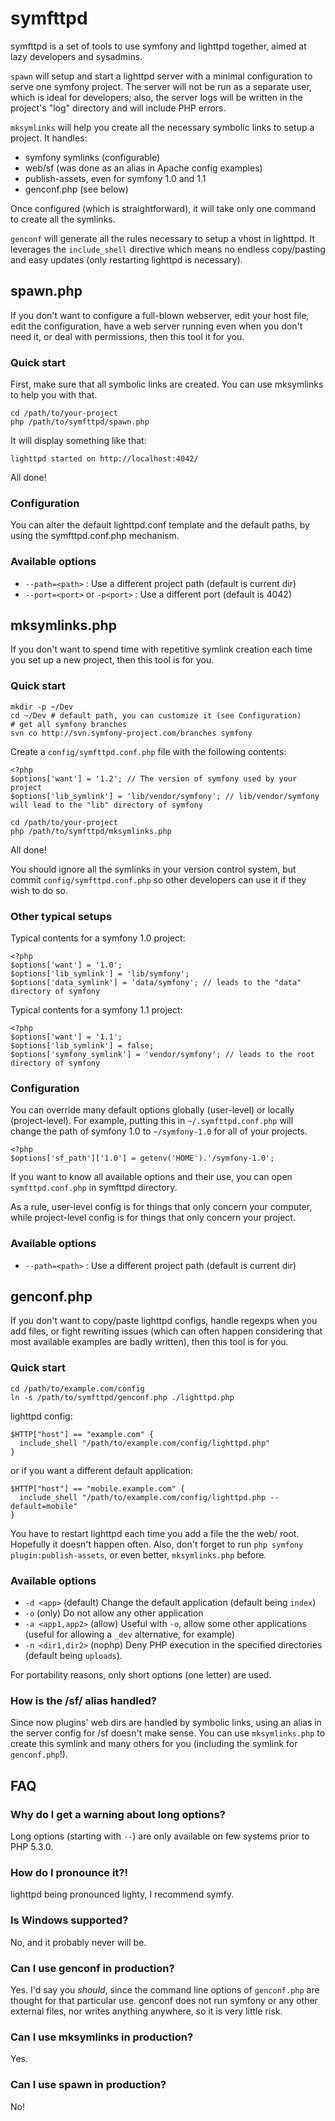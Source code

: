 # symfttpd

symfttpd is a set of tools to use symfony and lighttpd together,
aimed at lazy developers and sysadmins.


`spawn` will setup and start a lighttpd server with a minimal
configuration to serve one symfony project. The server will not be run as
a separate user, which is ideal for developers; also, the server logs
will be written in the project's "log" directory and will include PHP errors.


`mksymlinks` will help you create all the necessary symbolic links
to setup a project. It handles:

 * symfony symlinks (configurable)
 * web/sf (was done as an alias in Apache config examples)
 * publish-assets, even for symfony 1.0 and 1.1
 * genconf.php (see below)

Once configured (which is straightforward), it will take only one command
to create all the symlinks.


`genconf` will generate all the rules necessary to setup a vhost in lighttpd.
It leverages the `include_shell` directive which means no endless
copy/pasting and easy updates (only restarting lighttpd is necessary).



## spawn.php

If you don't want to configure a full-blown webserver, edit your host
file, edit the configuration, have a web server running even when you don't
need it, or deal with permissions, then this tool it for you.


### Quick start

First, make sure that all symbolic links are created.
You can use mksymlinks to help you with that.

    cd /path/to/your-project
    php /path/to/symfttpd/spawn.php

It will display something like that:

    lighttpd started on http://localhost:4042/

All done!


### Configuration

You can alter the default lighttpd.conf template and the default paths,
by using the symfttpd.conf.php mechanism.


### Available options

* `--path=<path>` : Use a different project path (default is current dir)
* `--port=<port>` or `-p<port>` : Use a different port (default is 4042)



## mksymlinks.php

If you don't want to spend time with repetitive symlink creation each time you set up a new project, then this tool is for you.


### Quick start

    mkdir -p ~/Dev
    cd ~/Dev # default path, you can customize it (see Configuration)
    # get all symfony branches
    svn co http://svn.symfony-project.com/branches symfony

Create a `config/symfttpd.conf.php` file with the following contents:

    <?php
    $options['want'] = '1.2'; // The version of symfony used by your project
    $options['lib_symlink'] = 'lib/vendor/symfony'; // lib/vendor/symfony will lead to the "lib" directory of symfony

    cd /path/to/your-project
    php /path/to/symfttpd/mksymlinks.php

All done!

You should ignore all the symlinks in your version control system, but commit `config/symfttpd.conf.php` so other developers can use it if they wish to do so.


### Other typical setups

Typical contents for a symfony 1.0 project:

    <?php
    $options['want'] = '1.0';
    $options['lib_symlink'] = 'lib/symfony';
    $options['data_symlink'] = 'data/symfony'; // leads to the "data" directory of symfony

Typical contents for a symfony 1.1 project:

    <?php
    $options['want'] = '1.1';
    $options['lib_symlink'] = false;
    $options['symfony_symlink'] = 'vendor/symfony'; // leads to the root directory of symfony


### Configuration

You can override many default options globally (user-level)
or locally (project-level).
For example, putting this in `~/.symfttpd.conf.php` will change the path
of symfony 1.0 to `~/symfony-1.0` for all of your projects.

    <?php
    $options['sf_path']['1.0'] = getenv('HOME').'/symfony-1.0';

If you want to know all available options and their use,
you can open `symfttpd.conf.php` in symfttpd directory.

As a rule, user-level config is for things that only concern your computer,
while project-level config is for things that only concern your project.


### Available options

* `--path=<path>` : Use a different project path (default is current dir)



## genconf.php

If you don't want to copy/paste lighttpd configs, handle regexps when
you add files, or fight rewriting issues (which can often happen
considering that most available examples are badly written),
then this tool is for you.


### Quick start

    cd /path/to/example.com/config
    ln -s /path/to/symfttpd/genconf.php ./lighttpd.php

lighttpd config:

    $HTTP["host"] == "example.com" {
      include_shell "/path/to/example.com/config/lighttpd.php"
    }

or if you want a different default application:

    $HTTP["host"] == "mobile.example.com" {
      include_shell "/path/to/example.com/config/lighttpd.php --default=mobile"
    }

You have to restart lighttpd each time you add a file the the web/
root. Hopefully it doesn't happen often. Also, don't forget to run
`php symfony plugin:publish-assets`, or even better, `mksymlinks.php` before.


### Available options

* `-d <app>` (default) Change the default application (default being `index`)
* `-o` (only) Do not allow any other application
* `-a <app1,app2>` (allow) Useful with `-o`, allow some other applications
    (useful for allowing a `_dev` alternative, for example)
* `-n <dir1,dir2>` (nophp) Deny PHP execution in the specified directories
    (default being `uploads`).

For portability reasons, only short options (one letter) are used.

### How is the /sf/ alias handled?

Since now plugins' web dirs are handled by symbolic links,
using an alias in the server config for /sf doesn't make sense.
You can use `mksymlinks.php` to create this symlink and many
others for you (including the symlink for `genconf.php`!).



## FAQ

### Why do I get a warning about long options?

Long options (starting with `--`) are only available on few systems prior
to PHP 5.3.0.


### How do I pronounce it?!

lighttpd being pronounced lighty, I recommend symfy.


### Is Windows supported?

No, and it probably never will be.


### Can I use genconf in production?

Yes. I'd say you _should_, since the command line options of `genconf.php` are
thought for that particular use. genconf does not run symfony or any other
external files, nor writes anything anywhere, so it is very little risk.


### Can I use mksymlinks in production?

Yes.


### Can I use spawn in production?

No!

